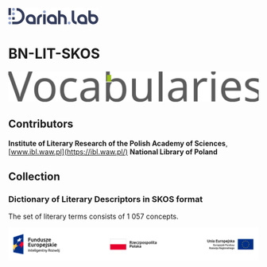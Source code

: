 ![alt text](https://github.com/CHC-Computations/Harmonize/blob/main/logo-1.png?raw=true)
# BN-LIT-SKOS 
![alt text](https://github.com/CHC-Computations/BN-LIT-SKOS/blob/main/vocabs.svg?raw=true)
## Contributors

**Institute of Literary Research of the Polish Academy of Sciences**, [www.ibl.waw.pl](https://ibl.waw.pl/)
**National Library of Poland**

## Collection

### Dictionary of Literary Descriptors in SKOS format

The set of literary terms consists of 1 057 concepts.

![alt_text](https://github.com/CHC-Computations/Harmonize/blob/main/Zrzut%20ekranu%202022-12-19%20o%2017.48.49.png?raw=true)
